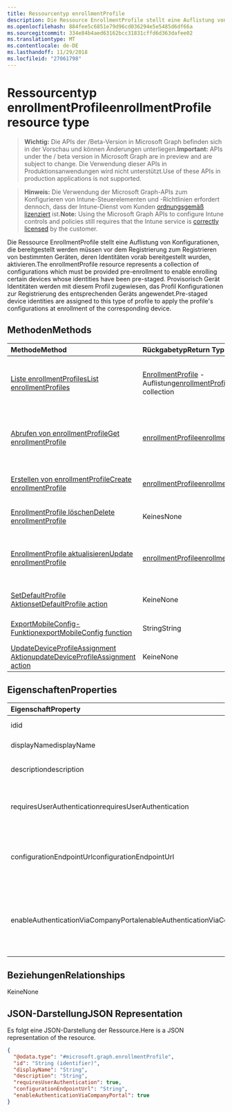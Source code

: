 ```yaml
---
title: Ressourcentyp enrollmentProfile
description: Die Ressource EnrollmentProfile stellt eine Auflistung von Konfigurationen, die bereitgestellt werden müssen vor dem Registrierung zum Registrieren von bestimmten Geräten, deren Identitäten vorab bereitgestellt wurden, aktivieren. Provisorisch Gerät Identitäten werden mit diesem Profil zugewiesen, das Profil Konfigurationen zur Registrierung des entsprechenden Geräts angewendet.
ms.openlocfilehash: 884fee5c6851e79d96cd036294e5e5485d6df66a
ms.sourcegitcommit: 334e84b4aed63162bcc31831cffd6d363dafee02
ms.translationtype: MT
ms.contentlocale: de-DE
ms.lasthandoff: 11/29/2018
ms.locfileid: "27061798"
---
```

# <a name="enrollmentprofile-resource-type"></a><span data-ttu-id="bcf5e-104">Ressourcentyp enrollmentProfile</span><span class="sxs-lookup"><span data-stu-id="bcf5e-104">enrollmentProfile resource type</span></span>

> <span data-ttu-id="bcf5e-105">**Wichtig:** Die APIs der /Beta-Version in Microsoft Graph befinden sich in der Vorschau und können Änderungen unterliegen.</span><span class="sxs-lookup"><span data-stu-id="bcf5e-105">**Important:** APIs under the / beta version in Microsoft Graph are in preview and are subject to change.</span></span> <span data-ttu-id="bcf5e-106">Die Verwendung dieser APIs in Produktionsanwendungen wird nicht unterstützt.</span><span class="sxs-lookup"><span data-stu-id="bcf5e-106">Use of these APIs in production applications is not supported.</span></span>

> <span data-ttu-id="bcf5e-107">**Hinweis:** Die Verwendung der Microsoft Graph-APIs zum Konfigurieren von Intune-Steuerelementen und -Richtlinien erfordert dennoch, dass der Intune-Dienst vom Kunden [ordnungsgemäß lizenziert](https://go.microsoft.com/fwlink/?linkid=839381) ist.</span><span class="sxs-lookup"><span data-stu-id="bcf5e-107">**Note:** Using the Microsoft Graph APIs to configure Intune controls and policies still requires that the Intune service is [correctly licensed](https://go.microsoft.com/fwlink/?linkid=839381) by the customer.</span></span>

<span data-ttu-id="bcf5e-108">Die Ressource EnrollmentProfile stellt eine Auflistung von Konfigurationen, die bereitgestellt werden müssen vor dem Registrierung zum Registrieren von bestimmten Geräten, deren Identitäten vorab bereitgestellt wurden, aktivieren.</span><span class="sxs-lookup"><span data-stu-id="bcf5e-108">The enrollmentProfile resource represents a collection of configurations which must be provided pre-enrollment to enable enrolling certain devices whose identities have been pre-staged.</span></span> <span data-ttu-id="bcf5e-109">Provisorisch Gerät Identitäten werden mit diesem Profil zugewiesen, das Profil Konfigurationen zur Registrierung des entsprechenden Geräts angewendet.</span><span class="sxs-lookup"><span data-stu-id="bcf5e-109">Pre-staged device identities are assigned to this type of profile to apply the profile's configurations at enrollment of the corresponding device.</span></span>
## <a name="methods"></a><span data-ttu-id="bcf5e-110">Methoden</span><span class="sxs-lookup"><span data-stu-id="bcf5e-110">Methods</span></span>
|<span data-ttu-id="bcf5e-111">Methode</span><span class="sxs-lookup"><span data-stu-id="bcf5e-111">Method</span></span>|<span data-ttu-id="bcf5e-112">Rückgabetyp</span><span class="sxs-lookup"><span data-stu-id="bcf5e-112">Return Type</span></span>|<span data-ttu-id="bcf5e-113">Beschreibung</span><span class="sxs-lookup"><span data-stu-id="bcf5e-113">Description</span></span>|
|:---|:---|:---|
|[<span data-ttu-id="bcf5e-114">Liste enrollmentProfiles</span><span class="sxs-lookup"><span data-stu-id="bcf5e-114">List enrollmentProfiles</span></span>](../api/intune-enrollment-enrollmentprofile-list.md)|<span data-ttu-id="bcf5e-115">[EnrollmentProfile](../resources/intune-enrollment-enrollmentprofile.md) -Auflistung</span><span class="sxs-lookup"><span data-stu-id="bcf5e-115">[enrollmentProfile](../resources/intune-enrollment-enrollmentprofile.md) collection</span></span>|<span data-ttu-id="bcf5e-116">Listeneigenschaften und Beziehungen der [EnrollmentProfile](../resources/intune-enrollment-enrollmentprofile.md) -Objekte.</span><span class="sxs-lookup"><span data-stu-id="bcf5e-116">List properties and relationships of the [enrollmentProfile](../resources/intune-enrollment-enrollmentprofile.md) objects.</span></span>|
|[<span data-ttu-id="bcf5e-117">Abrufen von enrollmentProfile</span><span class="sxs-lookup"><span data-stu-id="bcf5e-117">Get enrollmentProfile</span></span>](../api/intune-enrollment-enrollmentprofile-get.md)|[<span data-ttu-id="bcf5e-118">enrollmentProfile</span><span class="sxs-lookup"><span data-stu-id="bcf5e-118">enrollmentProfile</span></span>](../resources/intune-enrollment-enrollmentprofile.md)|<span data-ttu-id="bcf5e-119">Lesen Sie Eigenschaften und Beziehungen des [EnrollmentProfile](../resources/intune-enrollment-enrollmentprofile.md) -Objekts.</span><span class="sxs-lookup"><span data-stu-id="bcf5e-119">Read properties and relationships of the [enrollmentProfile](../resources/intune-enrollment-enrollmentprofile.md) object.</span></span>|
|[<span data-ttu-id="bcf5e-120">Erstellen von enrollmentProfile</span><span class="sxs-lookup"><span data-stu-id="bcf5e-120">Create enrollmentProfile</span></span>](../api/intune-enrollment-enrollmentprofile-create.md)|[<span data-ttu-id="bcf5e-121">enrollmentProfile</span><span class="sxs-lookup"><span data-stu-id="bcf5e-121">enrollmentProfile</span></span>](../resources/intune-enrollment-enrollmentprofile.md)|<span data-ttu-id="bcf5e-122">Erstellen eines neuen [EnrollmentProfile](../resources/intune-enrollment-enrollmentprofile.md) -Objekts.</span><span class="sxs-lookup"><span data-stu-id="bcf5e-122">Create a new [enrollmentProfile](../resources/intune-enrollment-enrollmentprofile.md) object.</span></span>|
|[<span data-ttu-id="bcf5e-123">EnrollmentProfile löschen</span><span class="sxs-lookup"><span data-stu-id="bcf5e-123">Delete enrollmentProfile</span></span>](../api/intune-enrollment-enrollmentprofile-delete.md)|<span data-ttu-id="bcf5e-124">Keines</span><span class="sxs-lookup"><span data-stu-id="bcf5e-124">None</span></span>|<span data-ttu-id="bcf5e-125">Löscht eine [EnrollmentProfile](../resources/intune-enrollment-enrollmentprofile.md).</span><span class="sxs-lookup"><span data-stu-id="bcf5e-125">Deletes a [enrollmentProfile](../resources/intune-enrollment-enrollmentprofile.md).</span></span>|
|[<span data-ttu-id="bcf5e-126">EnrollmentProfile aktualisieren</span><span class="sxs-lookup"><span data-stu-id="bcf5e-126">Update enrollmentProfile</span></span>](../api/intune-enrollment-enrollmentprofile-update.md)|[<span data-ttu-id="bcf5e-127">enrollmentProfile</span><span class="sxs-lookup"><span data-stu-id="bcf5e-127">enrollmentProfile</span></span>](../resources/intune-enrollment-enrollmentprofile.md)|<span data-ttu-id="bcf5e-128">Aktualisieren Sie die Eigenschaften eines [EnrollmentProfile](../resources/intune-enrollment-enrollmentprofile.md) -Objekts.</span><span class="sxs-lookup"><span data-stu-id="bcf5e-128">Update the properties of a [enrollmentProfile](../resources/intune-enrollment-enrollmentprofile.md) object.</span></span>|
|[<span data-ttu-id="bcf5e-129">SetDefaultProfile Aktion</span><span class="sxs-lookup"><span data-stu-id="bcf5e-129">setDefaultProfile action</span></span>](../api/intune-enrollment-enrollmentprofile-setdefaultprofile.md)|<span data-ttu-id="bcf5e-130">Keine</span><span class="sxs-lookup"><span data-stu-id="bcf5e-130">None</span></span>|<span data-ttu-id="bcf5e-131">Noch nicht dokumentiert</span><span class="sxs-lookup"><span data-stu-id="bcf5e-131">Not yet documented</span></span>|
|[<span data-ttu-id="bcf5e-132">ExportMobileConfig-Funktion</span><span class="sxs-lookup"><span data-stu-id="bcf5e-132">exportMobileConfig function</span></span>](../api/intune-enrollment-enrollmentprofile-exportmobileconfig.md)|<span data-ttu-id="bcf5e-133">String</span><span class="sxs-lookup"><span data-stu-id="bcf5e-133">String</span></span>|<span data-ttu-id="bcf5e-134">Exportiert die mobile Konfiguration</span><span class="sxs-lookup"><span data-stu-id="bcf5e-134">Exports the mobile configuration</span></span>|
|[<span data-ttu-id="bcf5e-135">UpdateDeviceProfileAssignment Aktion</span><span class="sxs-lookup"><span data-stu-id="bcf5e-135">updateDeviceProfileAssignment action</span></span>](../api/intune-enrollment-enrollmentprofile-updatedeviceprofileassignment.md)|<span data-ttu-id="bcf5e-136">Keine</span><span class="sxs-lookup"><span data-stu-id="bcf5e-136">None</span></span>|<span data-ttu-id="bcf5e-137">Noch nicht dokumentiert</span><span class="sxs-lookup"><span data-stu-id="bcf5e-137">Not yet documented</span></span>|

## <a name="properties"></a><span data-ttu-id="bcf5e-138">Eigenschaften</span><span class="sxs-lookup"><span data-stu-id="bcf5e-138">Properties</span></span>
|<span data-ttu-id="bcf5e-139">Eigenschaft</span><span class="sxs-lookup"><span data-stu-id="bcf5e-139">Property</span></span>|<span data-ttu-id="bcf5e-140">Typ</span><span class="sxs-lookup"><span data-stu-id="bcf5e-140">Type</span></span>|<span data-ttu-id="bcf5e-141">Beschreibung</span><span class="sxs-lookup"><span data-stu-id="bcf5e-141">Description</span></span>|
|:---|:---|:---|
|<span data-ttu-id="bcf5e-142">id</span><span class="sxs-lookup"><span data-stu-id="bcf5e-142">id</span></span>|<span data-ttu-id="bcf5e-143">String</span><span class="sxs-lookup"><span data-stu-id="bcf5e-143">String</span></span>|<span data-ttu-id="bcf5e-144">GUID des Objekts</span><span class="sxs-lookup"><span data-stu-id="bcf5e-144">The GUID for the object</span></span>|
|<span data-ttu-id="bcf5e-145">displayName</span><span class="sxs-lookup"><span data-stu-id="bcf5e-145">displayName</span></span>|<span data-ttu-id="bcf5e-146">String</span><span class="sxs-lookup"><span data-stu-id="bcf5e-146">String</span></span>|<span data-ttu-id="bcf5e-147">Name des Profils</span><span class="sxs-lookup"><span data-stu-id="bcf5e-147">Name of the profile</span></span>|
|<span data-ttu-id="bcf5e-148">description</span><span class="sxs-lookup"><span data-stu-id="bcf5e-148">description</span></span>|<span data-ttu-id="bcf5e-149">String</span><span class="sxs-lookup"><span data-stu-id="bcf5e-149">String</span></span>|<span data-ttu-id="bcf5e-150">Beschreibung des Profils</span><span class="sxs-lookup"><span data-stu-id="bcf5e-150">Description of the profile</span></span>|
|<span data-ttu-id="bcf5e-151">requiresUserAuthentication</span><span class="sxs-lookup"><span data-stu-id="bcf5e-151">requiresUserAuthentication</span></span>|<span data-ttu-id="bcf5e-152">Boolesch</span><span class="sxs-lookup"><span data-stu-id="bcf5e-152">Boolean</span></span>|<span data-ttu-id="bcf5e-153">Gibt an, ob das Profil eine Benutzerauthentifizierung erfordert</span><span class="sxs-lookup"><span data-stu-id="bcf5e-153">Indicates if the profile requires user authentication</span></span>|
|<span data-ttu-id="bcf5e-154">configurationEndpointUrl</span><span class="sxs-lookup"><span data-stu-id="bcf5e-154">configurationEndpointUrl</span></span>|<span data-ttu-id="bcf5e-155">String</span><span class="sxs-lookup"><span data-stu-id="bcf5e-155">String</span></span>|<span data-ttu-id="bcf5e-156">Endpunkt-Url für die Registrierung zu verwendende Konfiguration</span><span class="sxs-lookup"><span data-stu-id="bcf5e-156">Configuration endpoint url to use for Enrollment</span></span>|
|<span data-ttu-id="bcf5e-157">enableAuthenticationViaCompanyPortal</span><span class="sxs-lookup"><span data-stu-id="bcf5e-157">enableAuthenticationViaCompanyPortal</span></span>|<span data-ttu-id="bcf5e-158">Boolesch</span><span class="sxs-lookup"><span data-stu-id="bcf5e-158">Boolean</span></span>|<span data-ttu-id="bcf5e-159">Gibt an, dass die Authentifizierung mit Apple Setup-Assistenten anstelle von Unternehmensportal.</span><span class="sxs-lookup"><span data-stu-id="bcf5e-159">Indicates to authenticate with Apple Setup Assistant instead of Company Portal.</span></span>|

## <a name="relationships"></a><span data-ttu-id="bcf5e-160">Beziehungen</span><span class="sxs-lookup"><span data-stu-id="bcf5e-160">Relationships</span></span>
<span data-ttu-id="bcf5e-161">Keine</span><span class="sxs-lookup"><span data-stu-id="bcf5e-161">None</span></span>
## <a name="json-representation"></a><span data-ttu-id="bcf5e-162">JSON-Darstellung</span><span class="sxs-lookup"><span data-stu-id="bcf5e-162">JSON Representation</span></span>
<span data-ttu-id="bcf5e-163">Es folgt eine JSON-Darstellung der Ressource.</span><span class="sxs-lookup"><span data-stu-id="bcf5e-163">Here is a JSON representation of the resource.</span></span>
<!-- {
  "blockType": "resource",
  "keyProperty": "id",
  "@odata.type": "microsoft.graph.enrollmentProfile"
}
-->
``` json
{
  "@odata.type": "#microsoft.graph.enrollmentProfile",
  "id": "String (identifier)",
  "displayName": "String",
  "description": "String",
  "requiresUserAuthentication": true,
  "configurationEndpointUrl": "String",
  "enableAuthenticationViaCompanyPortal": true
}
```






